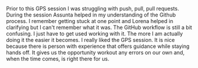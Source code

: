 Prior to this GPS session I was struggling with push, pull, pull requests.
During the session Assunta helped in my understanding of the Github process.
I remember getting stuck at one point and Lorena helped in clarifying but I can't remember what it was.
The GitHub workflow is still a bit confusing. I just have to get used working with it. The more I am actually doing it the easier it becomes.
I really liked the GPS session. It is nice because there is person with experience that offers guidance while staying hands off. It gives us the opportunity workout any errors on our own and, when the time comes, is right there for us.